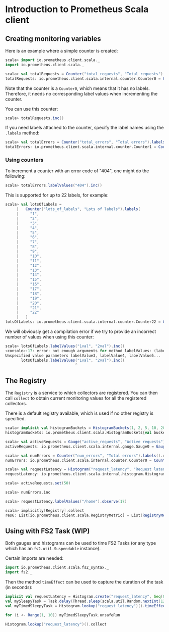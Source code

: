 # Introduction to Prometheus Scala client

## Creating monitoring variables

Here is an example where a simple counter is created:

```scala
scala> import io.prometheus.client.scala._
import io.prometheus.client.scala._

scala> val totalRequests = Counter("total_requests", "Total requests").labels()
totalRequests: io.prometheus.client.scala.internal.counter.Counter0 = Counter0(total_requests)()
```

Note that the counter is a `Counter0`, which means that it
has no labels. Therefore, it needs no corresponding label values
when incrementing the counter.

You can use this counter:

```scala
scala> totalRequests.inc()
```

If you need labels attached to the counter, specify the label names using
the `.labels` method:

```scala
scala> val totalErrors = Counter("total_errors", "Total errors").labels("code")
totalErrors: io.prometheus.client.scala.internal.counter.Counter1 = Counter1(total_errors)(code)
```

### Using counters

To increment a counter with an error code of "404", one might
do the following:

```scala
scala> totalErrors.labelValues("404").inc()
```

This is supported for up to 22 labels, for example:

```scala
scala> val lotsOfLabels =
     |   Counter("lots_of_labels", "Lots of labels").labels(
     |     "1",
     |     "2",
     |     "3",
     |     "4",
     |     "5",
     |     "6",
     |     "7",
     |     "8",
     |     "9",
     |     "10",
     |     "11",
     |     "12",
     |     "13",
     |     "14",
     |     "15",
     |     "16",
     |     "17",
     |     "18",
     |     "19",
     |     "20",
     |     "21",
     |     "22"
     |   )
lotsOfLabels: io.prometheus.client.scala.internal.counter.Counter22 = Counter22(lots_of_labels)(1,2,3,4,5,6,7,8,9,10,11,12,13,14,15,16,17,18,19,20,21,22)
```

We will obviously get a compilation error if we try to provide an incorrect
number of values when using this counter:

```scala
scala> lotsOfLabels.labelValues("1val", "2val").inc()
<console>:17: error: not enough arguments for method labelValues: (labelValue1: String, labelValue2: String, labelValue3: String, labelValue4: String, labelValue5: String, labelValue6: String, labelValue7: String, labelValue8: String, labelValue9: String, labelValue10: String, labelValue11: String, labelValue12: String, labelValue13: String, labelValue14: String, labelValue15: String, labelValue16: String, labelValue17: String, labelValue18: String, labelValue19: String, labelValue20: String, labelValue21: String, labelValue22: String)io.prometheus.client.scala.internal.counter.LabelledCounter.
Unspecified value parameters labelValue3, labelValue4, labelValue5...
       lotsOfLabels.labelValues("1val", "2val").inc()
                               ^
```

## The Registry

The `Registry` is a service to which collectors are registered. You can
then call `collect` to obtain current monitoring values for all the
registered collectors.

There is a default registry available, which is used if no other registry
is specified.

```scala
scala> implicit val histogramBuckets = HistogramBuckets(1, 2, 5, 10, 20, 50, 100)
histogramBuckets: io.prometheus.client.scala.HistogramBuckets{val buckets: List[Double]} = io.prometheus.client.scala.HistogramBuckets$$anon$1@55eedeb2

scala> val activeRequests = Gauge("active_requests", "Active requests").labels().register
activeRequests: io.prometheus.client.scala.internal.gauge.Gauge0 = Gauge0(active_requests)()

scala> val numErrors = Counter("num_errors", "Total errors").labels().register
numErrors: io.prometheus.client.scala.internal.counter.Counter0 = Counter0(num_errors)()

scala> val requestLatency = Histogram("request_latency", "Request latency").labels("path").register
requestLatency: io.prometheus.client.scala.internal.histogram.Histogram1 = Histogram1(request_latency, List(1.0, 2.0, 5.0, 10.0, 20.0, 50.0, 100.0, Infinity))(path)

scala> activeRequests.set(50)

scala> numErrors.inc

scala> requestLatency.labelValues("/home").observe(17)

scala> implicitly[Registry].collect
res6: List[io.prometheus.client.scala.RegistryMetric] = List(RegistryMetric(active_requests,List(),50.0), RegistryMetric(num_errors,List(),1.0), RegistryMetric(request_latency_total,List((path,/home)),17.0), RegistryMetric(request_latency_sum,List((path,/home)),1.0), RegistryMetric(request_latency_bucket,List((le,1.0), (path,/home)),0.0), RegistryMetric(request_latency_bucket,List((le,2.0), (path,/home)),0.0), RegistryMetric(request_latency_bucket,List((le,5.0), (path,/home)),0.0), RegistryMetric(request_latency_bucket,List((le,10.0), (path,/home)),0.0), RegistryMetric(request_latency_bucket,List((le,20.0), (path,/home)),1.0), RegistryMetric(request_latency_bucket,List((le,50.0), (path,/home)),1.0), RegistryMetric(request_latency_bucket,List((le,100.0), (path,/home)),1.0), RegistryMetri...
```

## Using with FS2 Task (WIP)

Both gauges and histograms can be used to time FS2 Tasks (or any type which has an `fs2.util.Suspendable` instance).

Certain imports are needed:

```scala
import io.prometheus.client.scala.fs2_syntax._
import fs2._
```

Then the method `timeEffect` can be used to capture the duration of the task (in seconds):

```scala
implicit val requestLatency = Histogram.create("request_latency", Seq(0.02, 0.05, 0.1, 0.2, 0.5, 1.0))()
val mySleepyTask = Task.delay(Thread.sleep(scala.util.Random.nextInt(1200)))
val myTimedSleepyTask = Histogram.lookup("request_latency")().timeEffect(mySleepyTask)

for (i <- Range(1, 10)) myTimedSleepyTask.unsafeRun

Histogram.lookup("request_latency")().collect
```
